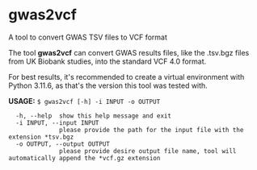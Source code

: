 # gwas2vcf
A tool to convert GWAS TSV files to VCF format

The tool **gwas2vcf** can convert GWAS results files, like the .tsv.bgz files from UK Biobank studies, into the standard VCF 4.0 format.

For best results, it's recommended to create a virtual environment with Python 3.11.6, as that's the version this tool was tested with.

**USAGE:** ```$ gwas2vcf [-h] -i INPUT -o OUTPUT```

```options:
  -h, --help  show this help message and exit
  -i INPUT, --input INPUT
              please provide the path for the input file with the extension *tsv.bgz
  -o OUTPUT, --output OUTPUT
              please provide desire output file name, tool will automatically append the *vcf.gz extension


